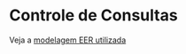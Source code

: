 # Controle de Consultas

Veja a [modelagem EER utilizada](https://whimsical.com/hospital-LUBPnbw7kzAbDqbY1GWLKR)
